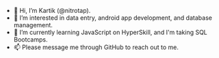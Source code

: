 - 👋 Hi, I’m Kartik (@nitrotap).
- 👀 I’m interested in data entry, android app development, and database management.
- 🌱 I’m currently learning JavaScript on HyperSkill, and I'm taking SQL Bootcamps. 
- 📫 Please message me through GitHub to reach out to me. 
<!---
nitrotap/nitrotap is a ✨ special ✨ repository because its `README.md` (this file) appears on your GitHub profile.
You can click the Preview link to take a look at your changes.
- 💞️ I’m looking to collaborate on ...
--->

